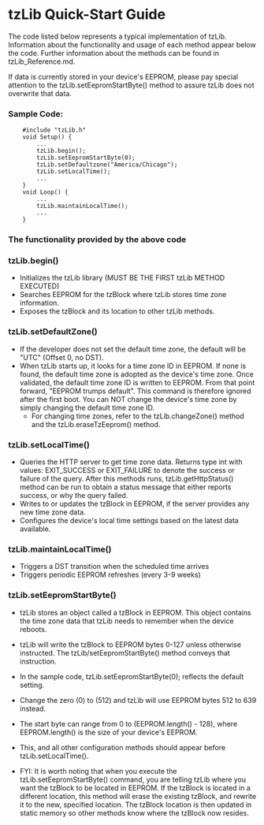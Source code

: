# tzLib Quick-Start Guide


The code listed below represents a typical implementation of tzLib. Information about the functionality and usage of each method appear below the code. Further information about the methods can be found in tzLib_Reference.md.

If data is currently stored in your device's EEPROM, please pay special attention to the tzLib.setEepromStartByte() method to assure tzLib does not overwrite that data.

### Sample Code:
```
    #include "tzLib.h"
	void Setup() {
		...
		tzLib.begin();
		tzLib.setEepromStartByte(0);
		tzLib.setDefaultzone("America/Chicago");
		tzLib.setLocalTime();
		...
	}
	void Loop() {
		...
		tzLib.maintainLocalTime();
		...
	}	
```		
### The functionality provided by the above code

### tzLib.begin()
*	Initializes the tzLib library (MUST BE  THE FIRST tzLib METHOD EXECUTED)
*	Searches EEPROM for the tzBlock where tzLib stores time zone information.
*	Exposes the tzBlock and its location to other tzLib methods. 
	
### tzLib.setDefaultZone()
*	If the developer does not set the default time zone, the default will be "UTC" (Offset 0, no DST).
*	When tzLib starts up, it looks for a time zone ID in EEPROM. If none is found, the default time zone is adopted as the device's time zone. Once validated, the default time zone ID is written to EEPROM. From that point forward, "EEPROM trumps default". This command is therefore ignored after the first boot. You can NOT change the device's time zone by simply changing the default time zone ID.
	*	For changing time zones, refer to the tzLib.changeZone() method and the tzLib.eraseTzEeprom() method.
			
### tzLib.setLocalTime()
*	Queries the HTTP server to get time zone data. Returns type int with values: EXIT_SUCCESS or EXIT_FAILURE to denote the success or failure of the query. After this methods runs, tzLib.getHttpStatus() method can be run to obtain a status message that either reports success, or why the query failed. 
*	Writes to or updates the tzBlock in EEPROM, if the server provides any new time zone data.
*	Configures the device's local time settings based on the latest data available.
			
### tzLib.maintainLocalTime()
*	Triggers a DST transition when the scheduled time arrives
*	Triggers periodic EEPROM refreshes (every 3-9 weeks)
				   
### tzLib.setEepromStartByte()
*	tzLib stores an object called a tzBlock in EEPROM. This object contains the time zone data that tzLib needs to remember when the device reboots. 
*	tzLib will write the tzBlock to EEPROM bytes 0-127 unless otherwise instructed. The tzLib/setEepromStartByte() method conveys that instruction.
* 	In the sample code, tzLib.setEepromStartByte(0); reflects the default setting. 
*	Change the zero (0) to (512) and tzLib will use EEPROM bytes 512 to 639 instead. 
* 	The start byte can range from 0 to (EEPROM.length() - 128), where EEPROM.length() is the size of your device's EEPROM.
*	This, and all other configuration methods should appear before tzLib.setLocalTime().

*	FYI: It is worth noting that when you execute the tzLib.setEepromStartByte() command, you are telling tzLib where you want the tzBlock to be located in EEPROM. If the tzBlock is located in a different location, this method will erase the existing tzBlock, and rewrite it to the new, specified location. The tzBlock location is then updated in static memory so other methods know where the tzBlock now resides. 
	    

	
	